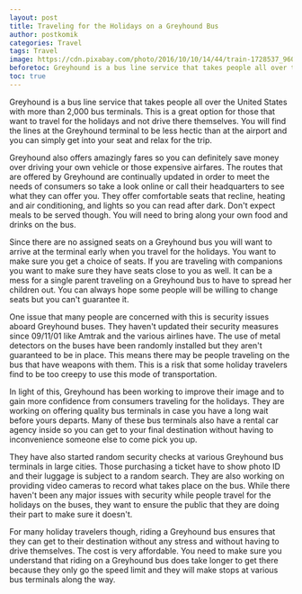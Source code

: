 ```yaml
---
layout: post
title: Traveling for the Holidays on a Greyhound Bus
author: postkomik
categories: Travel
tags: Travel
image: https://cdn.pixabay.com/photo/2016/10/10/14/44/train-1728537_960_720.jpg
beforetoc: Greyhound is a bus line service that takes people all over the United States with more than 2,000 bus terminals. This is a great option for those that want to travel for the holidays and not drive there themselves. You will find the lines at the Greyhound terminal to be less hectic than at the airport and you can simply get into your seat and relax for the trip.
toc: true
---
```



Greyhound is a bus line service that takes people all over the United States with more than 2,000 bus terminals. This is a great option for those that want to travel for the holidays and not drive there themselves. You will find the lines at the Greyhound terminal to be less hectic than at the airport and you can simply get into your seat and relax for the trip.

Greyhound also offers amazingly fares so you can definitely save money over driving your own vehicle or those expensive airfares. The routes that are offered by Greyhound are continually updated in order to meet the needs of consumers so take a look online or call their headquarters to see what they can offer you. They offer comfortable seats that recline, heating and air conditioning, and lights so you can read after dark. Don't expect meals to be served though. You will need to bring along your own food and drinks on the bus.

Since there are no assigned seats on a Greyhound bus you will want to arrive at the terminal early when you travel for the holidays. You want to make sure you get a choice of seats. If you are traveling with companions you want to make sure they have seats close to you as well. It can be a mess for a single parent traveling on a Greyhound bus to have to spread her children out. You can always hope some people will be willing to change seats but you can't guarantee it. 

One issue that many people are concerned with this is security issues aboard Greyhound buses. They haven't updated their security measures since 09/11/01 like Amtrak and the various airlines have. The use of metal detectors on the buses have been randomly installed but they aren't guaranteed to be in place. This means there may be people traveling on the bus that have weapons with them. This is a risk that some holiday travelers find to be too creepy to use this mode of transportation.

In light of this, Greyhound has been working to improve their image and to gain more confidence from consumers traveling for the holidays. They are working on offering quality bus terminals in case you have a long wait before yours departs. Many of these bus terminals also have a rental car agency inside so you can get to your final destination without having to inconvenience someone else to come pick you up.

They have also started random security checks at various Greyhound bus terminals in large cities. Those purchasing a ticket have to show photo ID and their luggage is subject to a random search. They are also working on providing video cameras to record what takes place on the bus. While there haven't been any major issues with security while people travel for the holidays on the buses, they want to ensure the public that they are doing their part to make sure it doesn't. 

For many holiday travelers though, riding a Greyhound bus ensures that they can get to their destination without any stress and without having to drive themselves. The cost is very affordable. You need to make sure you understand that riding on a Greyhound bus does take longer to get there because they only go the speed limit and they will make stops at various bus terminals along the way. 


